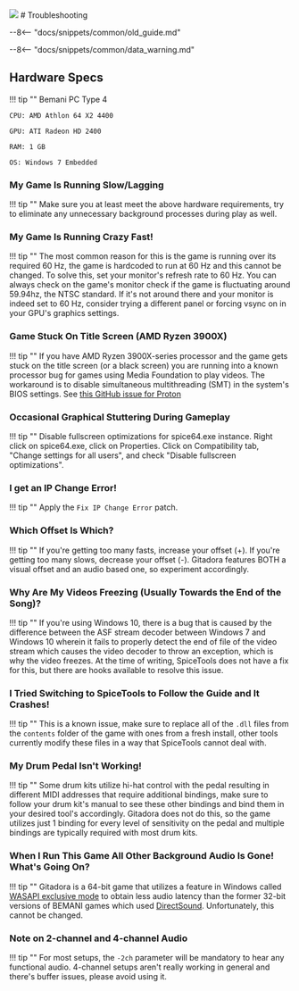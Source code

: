 <img class="header-logo" src="/img/konami/gitadora/exchain/logo.webp">
# Troubleshooting

--8<-- "docs/snippets/common/old_guide.md"

--8<-- "docs/snippets/common/data_warning.md"

## Hardware Specs

!!! tip ""
    Bemani PC Type 4

    CPU: AMD Athlon 64 X2 4400

    GPU: ATI Radeon HD 2400

    RAM: 1 GB

    OS: Windows 7 Embedded

### My Game Is Running Slow/Lagging

!!! tip ""
    Make sure you at least meet the above hardware requirements, try to eliminate any unnecessary background processes during play as well.

### My Game Is Running Crazy Fast!

!!! tip ""
    The most common reason for this is the game is running over its required 60 Hz, the game is hardcoded to run at 60 Hz and this cannot be changed. To solve this, set your monitor's refresh rate to 60 Hz. You can always check on the game's monitor check if the game is fluctuating around 59.94hz, the NTSC standard. If it's not around there and your monitor is indeed set to 60 Hz, consider trying a different panel or forcing vsync on in your GPU's graphics settings.

### Game Stuck On Title Screen (AMD Ryzen 3900X)

!!! tip ""
    If you have AMD Ryzen 3900X-series processor and the game gets stuck on the title screen (or a black screen) you are running into a known processor bug for games using Media Foundation to play videos. The workaround is to disable simultaneous multithreading (SMT) in the system's BIOS settings. See [this GitHub issue for Proton](https://github.com/ValveSoftware/Proton/issues/838#issuecomment-557081962)

### Occasional Graphical Stuttering During Gameplay

!!! tip ""
    Disable fullscreen optimizations for spice64.exe instance. Right click on spice64.exe, click on Properties. Click on Compatibility tab, "Change settings for all users", and check "Disable fullscreen optimizations".

### I get an IP Change Error!

!!! tip ""
    Apply the `Fix IP Change Error` patch.

### Which Offset Is Which?

!!! tip ""
    If you're getting too many fasts, increase your offset (+). If you're getting too many slows, decrease your offset (-). Gitadora features BOTH a visual offset and an audio based one, so experiment accordingly.

### Why Are My Videos Freezing (Usually Towards the End of the Song)?

!!! tip ""
    If you're using Windows 10, there is a bug that is caused by the difference between the ASF stream decoder between Windows 7 and Windows 10 wherein it fails to properly detect the end of file of the video stream which causes the video decoder to throw an exception, which is why the video freezes. At the time of writing, SpiceTools does not have a fix for this, but there are hooks available to resolve this issue.

### I Tried Switching to SpiceTools to Follow the Guide and It Crashes!

!!! tip ""
    This is a known issue, make sure to replace all of the `.dll` files from the ``contents`` folder of the game with ones from a fresh install, other tools currently modify these files in a way that SpiceTools cannot deal with.

### My Drum Pedal Isn't Working!

!!! tip ""
    Some drum kits utilize hi-hat control with the pedal resulting in different MIDI addresses that require additional bindings, make sure to follow your drum kit's manual to see these other bindings and bind them in your desired tool's accordingly. Gitadora does not do this, so the game utilizes just 1 binding for every level of sensitivity on the pedal and multiple bindings are typically required with most drum kits.

### When I Run This Game All Other Background Audio Is Gone! What's Going On?

!!! tip ""
    Gitadora is a 64-bit game that utilizes a feature in Windows called [WASAPI exclusive mode](https://docs.microsoft.com/en-us/windows/win32/coreaudio/exclusive-mode-streams) to obtain less audio latency than the former 32-bit versions of BEMANI games which used [DirectSound](https://en.wikipedia.org/wiki/DirectSound). Unfortunately, this cannot be changed.

### Note on 2-channel and 4-channel Audio

!!! tip ""
    For most setups, the `-2ch` parameter will be mandatory to hear any functional audio. 4-channel setups aren't really working in general and there's buffer issues, please avoid using it.
